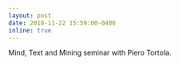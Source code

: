 ```yaml
---
layout: post
date: 2018-11-22 15:59:00-0400
inline: true
---
```


Mind, Text and Mining seminar with Piero Tortola.
